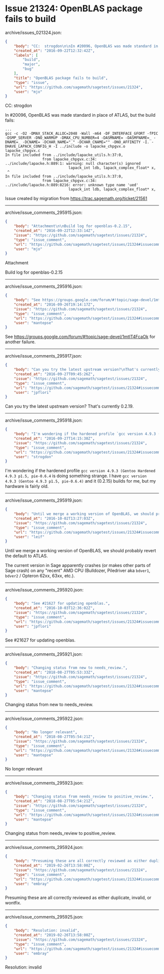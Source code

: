# Issue 21324: OpenBLAS package fails to build

archive/issues_021324.json:
```json
{
    "body": "CC:  strogdon\n\nIn #20096, OpenBLAS was made standard in place of ATLAS, but the build fails:\n\n\n```\n...\ngcc -c -O2 -DMAX_STACK_ALLOC=2048 -Wall -m64 -DF_INTERFACE_GFORT -fPIC -DSMP_SERVER -DNO_WARMUP -DMAX_CPU_NUMBER=4 -DASMNAME= -DASMFNAME=_ -DNAME=_ -DCNAME= -DCHAR_NAME=\"_\" -DCHAR_CNAME=\"\" -DNO_AFFINITY -I. -DHAVE_LAPACK_CONFIG_H -I ../include -o lapacke_chpgvx.o lapacke_chpgvx.c\nIn file included from ../include/lapacke_utils.h:37:0,\n                 from lapacke_chpgvx.c:34:\n../include/lapacke.h:889:1: warning: null character(s) ignored\n                             lapack_int ldb, lapack_complex_float* x,\n ^\nIn file included from ../include/lapacke_utils.h:37:0,\n                 from lapacke_chpgvx.c:34:\n../include/lapacke.h:889:8216: error: unknown type name 'ued'\n                             lapack_int ldb, lapack_complex_float* x,\n```\n\n\nIssue created by migration from https://trac.sagemath.org/ticket/21561\n\n",
    "created_at": "2016-09-22T12:32:42Z",
    "labels": [
        "build",
        "major",
        "bug"
    ],
    "title": "OpenBLAS package fails to build",
    "type": "issue",
    "url": "https://github.com/sagemath/sagetest/issues/21324",
    "user": "mjo"
}
```
CC:  strogdon

In #20096, OpenBLAS was made standard in place of ATLAS, but the build fails:


```
...
gcc -c -O2 -DMAX_STACK_ALLOC=2048 -Wall -m64 -DF_INTERFACE_GFORT -fPIC -DSMP_SERVER -DNO_WARMUP -DMAX_CPU_NUMBER=4 -DASMNAME= -DASMFNAME=_ -DNAME=_ -DCNAME= -DCHAR_NAME="_" -DCHAR_CNAME="" -DNO_AFFINITY -I. -DHAVE_LAPACK_CONFIG_H -I ../include -o lapacke_chpgvx.o lapacke_chpgvx.c
In file included from ../include/lapacke_utils.h:37:0,
                 from lapacke_chpgvx.c:34:
../include/lapacke.h:889:1: warning: null character(s) ignored
                             lapack_int ldb, lapack_complex_float* x,
 ^
In file included from ../include/lapacke_utils.h:37:0,
                 from lapacke_chpgvx.c:34:
../include/lapacke.h:889:8216: error: unknown type name 'ued'
                             lapack_int ldb, lapack_complex_float* x,
```


Issue created by migration from https://trac.sagemath.org/ticket/21561





---

archive/issue_comments_295915.json:
```json
{
    "body": "Attachment\n\nBuild log for openblas-0.2.15",
    "created_at": "2016-09-22T12:33:14Z",
    "issue": "https://github.com/sagemath/sagetest/issues/21324",
    "type": "issue_comment",
    "url": "https://github.com/sagemath/sagetest/issues/21324#issuecomment-295915",
    "user": "mjo"
}
```

Attachment

Build log for openblas-0.2.15



---

archive/issue_comments_295916.json:
```json
{
    "body": "See https://groups.google.com/forum/#!topic/sage-devel/1mtIT4FcaOk for another failure.",
    "created_at": "2016-09-26T19:14:17Z",
    "issue": "https://github.com/sagemath/sagetest/issues/21324",
    "type": "issue_comment",
    "url": "https://github.com/sagemath/sagetest/issues/21324#issuecomment-295916",
    "user": "mantepse"
}
```

See https://groups.google.com/forum/#!topic/sage-devel/1mtIT4FcaOk for another failure.



---

archive/issue_comments_295917.json:
```json
{
    "body": "Can you try the latest upstream version?\nThat's currently 0.2.19.",
    "created_at": "2016-09-27T09:45:26Z",
    "issue": "https://github.com/sagemath/sagetest/issues/21324",
    "type": "issue_comment",
    "url": "https://github.com/sagemath/sagetest/issues/21324#issuecomment-295917",
    "user": "jpflori"
}
```

Can you try the latest upstream version?
That's currently 0.2.19.



---

archive/issue_comments_295918.json:
```json
{
    "body": "I'm wondering if the hardened profile `gcc version 4.9.3 (Gentoo Hardened 4.9.3 p1.5, pie-0.6.4` is doing something strange. I have `gcc version 4.9.3 (Gentoo 4.9.3 p1.5, pie-0.6.4)` and it (0.2.15) builds for me, but my hardware is fairly old.",
    "created_at": "2016-09-27T14:15:38Z",
    "issue": "https://github.com/sagemath/sagetest/issues/21324",
    "type": "issue_comment",
    "url": "https://github.com/sagemath/sagetest/issues/21324#issuecomment-295918",
    "user": "strogdon"
}
```

I'm wondering if the hardened profile `gcc version 4.9.3 (Gentoo Hardened 4.9.3 p1.5, pie-0.6.4` is doing something strange. I have `gcc version 4.9.3 (Gentoo 4.9.3 p1.5, pie-0.6.4)` and it (0.2.15) builds for me, but my hardware is fairly old.



---

archive/issue_comments_295919.json:
```json
{
    "body": "Until we merge a working version of OpenBLAS, we should probably revert the default to ATLAS.\n\nThe current version in Sage apparently crashes (or makes other parts of Sage crash) on any \"recent\" AMD CPU (Bulldozer, Piledriver aka `bdver1`, `bdver2` / Opteron 62xx, 63xx, etc.).",
    "created_at": "2016-10-02T13:27:03Z",
    "issue": "https://github.com/sagemath/sagetest/issues/21324",
    "type": "issue_comment",
    "url": "https://github.com/sagemath/sagetest/issues/21324#issuecomment-295919",
    "user": "leif"
}
```

Until we merge a working version of OpenBLAS, we should probably revert the default to ATLAS.

The current version in Sage apparently crashes (or makes other parts of Sage crash) on any "recent" AMD CPU (Bulldozer, Piledriver aka `bdver1`, `bdver2` / Opteron 62xx, 63xx, etc.).



---

archive/issue_comments_295920.json:
```json
{
    "body": "See #21627 for updating openblas.",
    "created_at": "2016-10-03T12:36:02Z",
    "issue": "https://github.com/sagemath/sagetest/issues/21324",
    "type": "issue_comment",
    "url": "https://github.com/sagemath/sagetest/issues/21324#issuecomment-295920",
    "user": "jpflori"
}
```

See #21627 for updating openblas.



---

archive/issue_comments_295921.json:
```json
{
    "body": "Changing status from new to needs_review.",
    "created_at": "2018-08-27T05:53:33Z",
    "issue": "https://github.com/sagemath/sagetest/issues/21324",
    "type": "issue_comment",
    "url": "https://github.com/sagemath/sagetest/issues/21324#issuecomment-295921",
    "user": "mantepse"
}
```

Changing status from new to needs_review.



---

archive/issue_comments_295922.json:
```json
{
    "body": "No longer relevant",
    "created_at": "2018-08-27T05:54:21Z",
    "issue": "https://github.com/sagemath/sagetest/issues/21324",
    "type": "issue_comment",
    "url": "https://github.com/sagemath/sagetest/issues/21324#issuecomment-295922",
    "user": "mantepse"
}
```

No longer relevant



---

archive/issue_comments_295923.json:
```json
{
    "body": "Changing status from needs_review to positive_review.",
    "created_at": "2018-08-27T05:54:21Z",
    "issue": "https://github.com/sagemath/sagetest/issues/21324",
    "type": "issue_comment",
    "url": "https://github.com/sagemath/sagetest/issues/21324#issuecomment-295923",
    "user": "mantepse"
}
```

Changing status from needs_review to positive_review.



---

archive/issue_comments_295924.json:
```json
{
    "body": "Presuming these are all correctly reviewed as either duplicate, invalid, or wontfix.",
    "created_at": "2019-02-26T13:58:00Z",
    "issue": "https://github.com/sagemath/sagetest/issues/21324",
    "type": "issue_comment",
    "url": "https://github.com/sagemath/sagetest/issues/21324#issuecomment-295924",
    "user": "embray"
}
```

Presuming these are all correctly reviewed as either duplicate, invalid, or wontfix.



---

archive/issue_comments_295925.json:
```json
{
    "body": "Resolution: invalid",
    "created_at": "2019-02-26T13:58:00Z",
    "issue": "https://github.com/sagemath/sagetest/issues/21324",
    "type": "issue_comment",
    "url": "https://github.com/sagemath/sagetest/issues/21324#issuecomment-295925",
    "user": "embray"
}
```

Resolution: invalid
